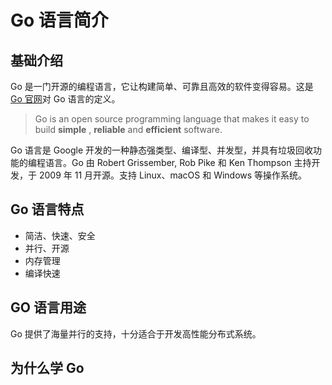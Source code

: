 # Go 语言简介

## 基础介绍 
Go 是一门开源的编程语言，它让构建简单、可靠且高效的软件变得容易。这是 [Go 官网](https://golang.org/)对 Go 语言的定义。

> Go is an open source programming language that makes it easy to build **simple** , **reliable** and **efficient** software. 

Go 语言是 Google 开发的一种静态强类型、编译型、并发型，并具有垃圾回收功能的编程语言。Go 由 Robert Grissember, Rob Pike 和 Ken Thompson 主持开发，于 2009 年 11 月开源。支持 Linux、macOS 和 Windows 等操作系统。

## Go 语言特点

- 简洁、快速、安全
- 并行、开源
- 内存管理
- 编译快速

## GO 语言用途

Go 提供了海量并行的支持，十分适合于开发高性能分布式系统。

## 为什么学 Go

